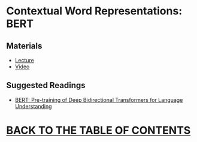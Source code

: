 #  	Contextual Word Representations: BERT

## Materials

* [Lecture](https://github.com/robertlakatos/natural-language-processing/blob/master/Contextual%20Word%20Representations%20BERT/Jacob_Devlin_BERT.pdf)
* [Video](https://www.youtube.com/watch?v=S-CspeZ8FHc&list=PLoROMvodv4rOhcuXMZkNm7j3fVwBBY42z&index=14&t=0s)

## Suggested Readings

* [BERT: Pre-training of Deep Bidirectional Transformers for Language Understanding](https://github.com/robertlakatos/natural-language-processing/blob/master/Contextual%20Word%20Representations%20BERT/1810.04805.pdf)

# [BACK TO THE TABLE OF CONTENTS](https://github.com/robertlakatos/natural-language-processing/blob/master/README.md)